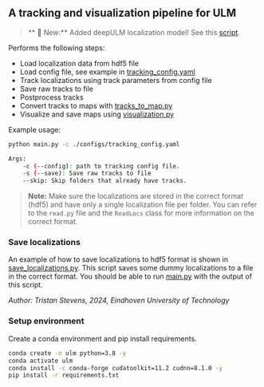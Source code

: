 ## A tracking and visualization pipeline for ULM

> ** 🚨 New:**
Added deepULM localization model! See this [script](./model.py).

Performs the following steps:
- Load localization data from hdf5 file
- Load config file, see example in [tracking_config.yaml](./configs/tracking_config.yaml)
- Track localizations using track parameters from config file
- Save raw tracks to file
- Postprocess tracks
- Convert tracks to maps with [tracks_to_map.py](./tracks_to_map.py)
- Visualize and save maps using [visualization.py](./visualization.py)

Example usage:

```bash
python main.py -c ./configs/tracking_config.yaml
```

```bash
Args:
    -c (--config): path to tracking config file.
    -s (--save): Save raw tracks to file
    --skip: Skip folders that already have tracks.

```

> **Note:**
Make sure the localizations are stored in the correct format (hdf5) and have only a single localization file per folder. You can refer to the `read.py` file and the `ReadLocs` class for more information on the correct format.

### Save localizations
An example of how to save localizations to hdf5 format is shown in [save_localizations.py](./save_localizations.py). This script saves some dummy localizations to a file in the correct format. You should be able to run [main.py](./main.py) with the output of this script.

*Author: Tristan Stevens, 2024, Eindhoven University of Technology*


### Setup environment
Create a conda environment and pip install requirements.

```bash
conda create -n ulm python=3.8 -y
conda activate ulm
conda install -c conda-forge cudatoolkit=11.2 cudnn=8.1.0 -y
pip install -r requirements.txt
```
